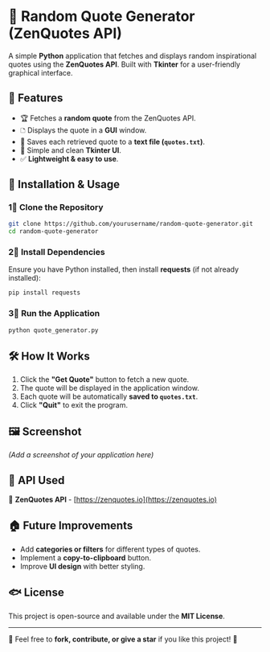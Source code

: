 # 📝 Random Quote Generator (ZenQuotes API)

A simple **Python** application that fetches and displays random inspirational quotes using the **ZenQuotes API**. Built with **Tkinter** for a user-friendly graphical interface.

## 📌 Features
- 🏆 Fetches a **random quote** from the ZenQuotes API.
- 🗅 Displays the quote in a **GUI** window.
- 💾 Saves each retrieved quote to a **text file (`quotes.txt`)**.
- 🎨 Simple and clean **Tkinter UI**.
- ✅ **Lightweight & easy to use**.

## 🚀 Installation & Usage

### 1⃣ Clone the Repository
```bash
git clone https://github.com/yourusername/random-quote-generator.git
cd random-quote-generator
```

### 2⃣ Install Dependencies
Ensure you have Python installed, then install **requests** (if not already installed):
```bash
pip install requests
```

### 3⃣ Run the Application
```bash
python quote_generator.py
```

## 🛠️ How It Works
1. Click the **"Get Quote"** button to fetch a new quote.
2. The quote will be displayed in the application window.
3. Each quote will be automatically **saved to `quotes.txt`**.
4. Click **"Quit"** to exit the program.

## 🖼️ Screenshot
*(Add a screenshot of your application here)*

## 💟 API Used
🔗 **ZenQuotes API** - [https://zenquotes.io](https://zenquotes.io)  

## 🏠 Future Improvements
- Add **categories or filters** for different types of quotes.
- Implement a **copy-to-clipboard** button.
- Improve **UI design** with better styling.

## 🐟 License
This project is open-source and available under the **MIT License**.

---

🌟 Feel free to **fork, contribute, or give a star** if you like this project! 🚀


 
